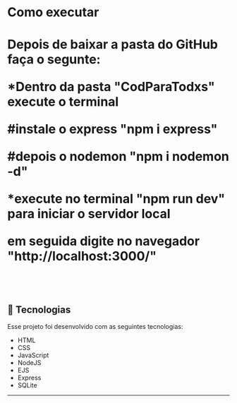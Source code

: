 <h1> Como executar <h1>
 
 

 

  
<p> Depois de baixar a pasta do GitHub faça o segunte:<p>
 <p> *Dentro da pasta "CodParaTodxs" execute o terminal <p>
 <p> #instale o express "npm i express"<p>
 <p> #depois o nodemon "npm i nodemon -d"<p>
 <p>  *execute no terminal "npm run dev" para iniciar o servidor local<p>
 <p>  em seguida digite no navegador "http://localhost:3000/"<p>


<br>


## 🚀 Tecnologias

Esse projeto foi desenvolvido com as seguintes tecnologias:

- HTML
- CSS
- JavaScript
- NodeJS
- EJS
- Express
- SQLite




---

